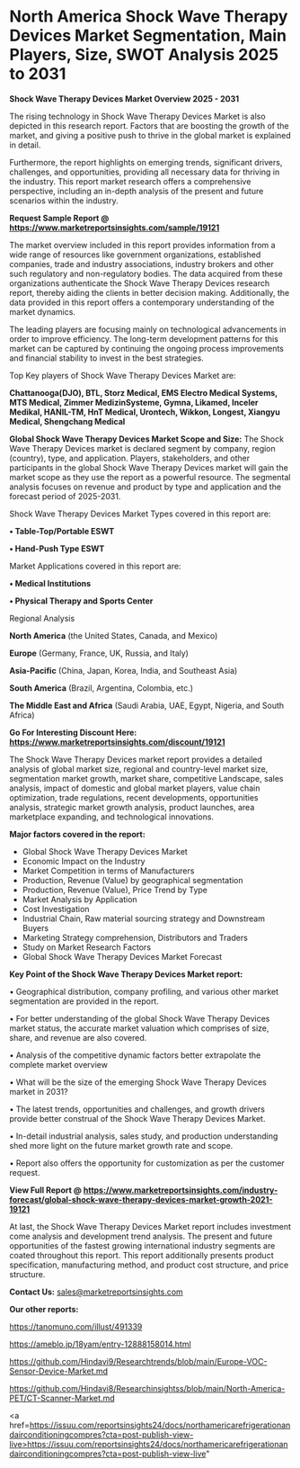 # North America Shock Wave Therapy Devices Market Segmentation, Main Players, Size, SWOT Analysis 2025 to 2031

<Strong> Shock Wave Therapy Devices Market Overview 2025 - 2031</strong>

The rising technology in Shock Wave Therapy Devices Market is also depicted in this research report. Factors that are boosting the growth of the market, and giving a positive push to thrive in the global market is explained in detail.

Furthermore, the report highlights on emerging trends, significant drivers, challenges, and opportunities, providing all necessary data for thriving in the industry. This report market research offers a comprehensive perspective, including an in-depth analysis of the present and future scenarios within the industry.

<strong>Request Sample Report @ <a href=https://www.marketreportsinsights.com/sample/19121>https://www.marketreportsinsights.com/sample/19121</a></strong>

The market overview included in this report provides information from a wide range of resources like government organizations, established companies, trade and industry associations, industry brokers and other such regulatory and non-regulatory bodies. The data acquired from these organizations authenticate the Shock Wave Therapy Devices research report, thereby aiding the clients in better decision making. Additionally, the data provided in this report offers a contemporary understanding of the market dynamics.

The leading players are focusing mainly on technological advancements in order to improve efficiency. The long-term development patterns for this market can be captured by continuing the ongoing process improvements and financial stability to invest in the best strategies.

Top Key players of Shock Wave Therapy Devices Market are:

<strong>Chattanooga(DJO), BTL, Storz Medical, EMS Electro Medical Systems, MTS Medical, Zimmer MedizinSysteme, Gymna, Likamed, Inceler Medikal, HANIL-TM, HnT Medical, Urontech, Wikkon, Longest, Xiangyu Medical, Shengchang Medical</strong>

<strong><b>Global Shock Wave Therapy Devices Market Scope and Size:</b></strong>
The Shock Wave Therapy Devices market is declared segment by company, region (country), type, and application. Players, stakeholders, and other participants in the global Shock Wave Therapy Devices market will gain the market scope as they use the report as a powerful resource. The segmental analysis focuses on revenue and product by type and application and the forecast period of 2025-2031.

Shock Wave Therapy Devices Market Types covered in this report are:

<strong>• Table-Top/Portable ESWT

• Hand-Push Type ESWT</strong>

Market Applications covered in this report are:

<strong>• Medical Institutions

• Physical Therapy and Sports Center</strong> 

Regional Analysis

<strong>North America</strong> (the United States, Canada, and Mexico)

<strong>Europe</strong> (Germany, France, UK, Russia, and Italy)

<strong>Asia-Pacific</strong> (China, Japan, Korea, India, and Southeast Asia)

<strong>South America</strong> (Brazil, Argentina, Colombia, etc.)

<strong>The Middle East and Africa</strong> (Saudi Arabia, UAE, Egypt, Nigeria, and South Africa)

<strong>Go For Interesting Discount Here: <a href=https://www.marketreportsinsights.com/discount/19121>https://www.marketreportsinsights.com/discount/19121</a></strong>

The Shock Wave Therapy Devices market report provides a detailed analysis of global market size, regional and country-level market size, segmentation market growth, market share, competitive Landscape, sales analysis, impact of domestic and global market players, value chain optimization, trade regulations, recent developments, opportunities analysis, strategic market growth analysis, product launches, area marketplace expanding, and technological innovations.

<strong><b>Major factors covered in the report:</b></strong>
<ul>
  <li>Global Shock Wave Therapy Devices Market </li>
  <li>Economic Impact on the Industry</li>
  <li>Market Competition in terms of Manufacturers</li>
  <li>Production, Revenue (Value) by geographical segmentation</li>
  <li>Production, Revenue (Value), Price Trend by Type</li>
  <li>Market Analysis by Application</li>
  <li>Cost Investigation</li>
  <li>Industrial Chain, Raw material sourcing strategy and Downstream Buyers</li>
  <li>Marketing Strategy comprehension, Distributors and Traders</li>
  <li>Study on Market Research Factors</li>
  <li>Global Shock Wave Therapy Devices Market Forecast</li>
</ul>

<strong><b>Key Point of the Shock Wave Therapy Devices Market report:</b></strong>

• Geographical distribution, company profiling, and various other market segmentation are provided in the report.

• For better understanding of the global Shock Wave Therapy Devices market status, the accurate market valuation which comprises of size, share, and revenue are also covered.

• Analysis of the competitive dynamic factors better extrapolate the complete market overview

• What will be the size of the emerging Shock Wave Therapy Devices market in 2031?

• The latest trends, opportunities and challenges, and growth drivers provide better construal of the Shock Wave Therapy Devices Market.

• In-detail industrial analysis, sales study, and production understanding shed more light on the future market growth rate and scope.

• Report also offers the opportunity for customization as per the customer request.

<strong><b>View Full Report @ <a href=https://www.marketreportsinsights.com/industry-forecast/global-shock-wave-therapy-devices-market-growth-2021-19121>https://www.marketreportsinsights.com/industry-forecast/global-shock-wave-therapy-devices-market-growth-2021-19121</a></b></strong>


At last, the Shock Wave Therapy Devices Market report includes investment come analysis and development trend analysis. The present and future opportunities of the fastest growing international industry segments are coated throughout this report. This report additionally presents product specification, manufacturing method, and product cost structure, and price structure.

<strong>Contact Us:</strong>
sales@marketreportsinsights.com

<strong>Our other reports:</strong>

<a href=https://tanomuno.com/illust/491339>https://tanomuno.com/illust/491339</a>

<a href=https://ameblo.jp/18yam/entry-12888158014.html>https://ameblo.jp/18yam/entry-12888158014.html</a>

<a href=https://github.com/Hindavi9/Researchtrends/blob/main/Europe-VOC-Sensor-Device-Market.md>https://github.com/Hindavi9/Researchtrends/blob/main/Europe-VOC-Sensor-Device-Market.md</a>

<a href=https://github.com/Hindavi8/Researchinsightss/blob/main/North-America-PET/CT-Scanner-Market.md>https://github.com/Hindavi8/Researchinsightss/blob/main/North-America-PET/CT-Scanner-Market.md</a>

<a href=https://issuu.com/reportsinsights24/docs/northamericarefrigerationandairconditioningcompres?cta=post-publish-view-live>https://issuu.com/reportsinsights24/docs/northamericarefrigerationandairconditioningcompres?cta=post-publish-view-live</a>"
